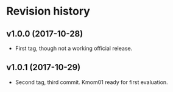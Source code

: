 Revision history
=======================================

v1.0.0 (2017-10-28)
---------------------------------------

* First tag, though not a working official release.

v1.0.1 (2017-10-29)
---------------------------------------

* Second tag, third commit. Kmom01 ready for first evaluation. 
